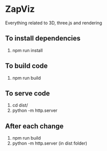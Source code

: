 # ZapViz
Everything related to 3D, three.js and rendering

## To install dependencies
1. npm run install

## To build code
1. npm run build

## To serve code
1. cd dist/
2. python -m http.server

## After each change
1. npm run build
2. python -m http.server (in dist folder)